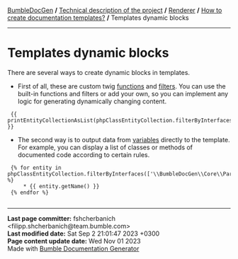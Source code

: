 <embed> <a href="/docs/README.md">BumbleDocGen</a> <b>/</b> <a href="/docs/tech/readme.md">Technical description of the project</a> <b>/</b> <a href="/docs/tech/3.renderer/readme.md">Renderer</a> <b>/</b> <a href="/docs/tech/3.renderer/01_templates.md">How to create documentation templates?</a> <b>/</b> Templates dynamic blocks<hr> </embed>

<embed> <h1>Templates dynamic blocks</h1> </embed>

There are several ways to create dynamic blocks in templates.

* First of all, these are custom twig <a href='/docs/tech/3.renderer/05_twigCustomFunctions.md'>functions</a> and <a href='/docs/tech/3.renderer/04_twigCustomFilters.md'>filters</a>.
You can use the built-in functions and filters or add your own, so you can implement any logic for generating dynamically changing content.

```twig
 {{ printEntityCollectionAsList(phpClassEntityCollection.filterByInterfaces(['\\BumbleDocGen\\Core\\Parser\\SourceLocator\\SourceLocatorInterface']).getOnlyInstantiable()) }}
```


* The second way is to output data from <a href='/docs/tech/3.renderer/templatesVariables.md'>variables</a> directly to the template. For example, you can display a list of classes or methods of documented code according to certain rules.

```twig
 {% for entity in phpClassEntityCollection.filterByInterfaces(['\\BumbleDocGen\\Core\\Parser\\SourceLocator\\SourceLocatorInterface']).getOnlyInstantiable() %}
     * {{ entity.getName() }}
 {% endfor %}
 
```




<div id='page_committer_info'>
<hr>
<b>Last page committer:</b> fshcherbanich &lt;filipp.shcherbanich@team.bumble.com&gt;<br><b>Last modified date:</b>   Sat Sep 2 21:01:47 2023 +0300<br><b>Page content update date:</b> Wed Nov 01 2023<br>Made with <a href='https://github.com/bumble-tech/bumble-doc-gen/blob/master/docs/README.md'>Bumble Documentation Generator</a></div>